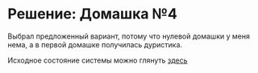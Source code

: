 # Решение: Домашка №4

Выбрал предложенный вариант, потому что нулевой домашки у меня нема,
а в первой домашке получилась дуристика.

Исходное состояние системы можно глянуть [здесь](./materials/monolith_before.pdf)
